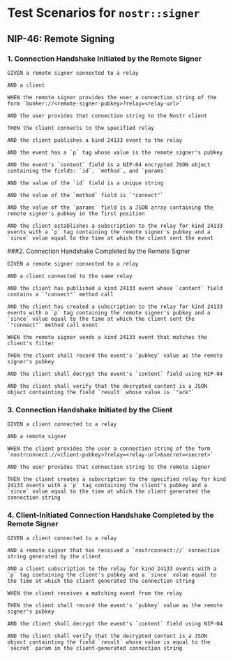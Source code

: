 # Test Scenarios for `nostr::signer`

## NIP-46: Remote Signing

### 1. Connection Handshake Initiated by the Remote Signer

    GIVEN a remote signer connected to a relay

    AND a client

    WHEN the remote signer provides the user a connection string of the form `bunker://<remote-signer-pubkey>?relay=<relay-url>`

    AND the user provides that connection string to the Nostr client

    THEN the client connects to the specified relay

    AND the client publishes a kind 24133 event to the relay

    AND the event has a `p` tag whose value is the remote signer's pubkey

    AND the event's `content` field is a NIP-04 encrypted JSON object containing the fields: `id`, `method`, and `params`

    AND the value of the `id` field is a unique string

    AND the value of the `method` field is `"connect"`

    AND the value of the `params` field is a JSON array containing the remote signer's pubkey in the first position

    AND the client establishes a subscription to the relay for kind 24133 events with a `p` tag containing the remote signer's pubkey and a `since` value equal to the time at which the client sent the event

###2. Connection Handshake Completed by the Remote Signer

    GIVEN a remote signer connected to a relay

    AND a client connected to the same relay

    AND the client has published a kind 24133 event whose `content` field contains a `"connect"` method call

    AND the client has created a subscription to the relay for kind 24133 events with a `p` tag containing the remote signer's pubkey and a `since` value equal to the time at which the client sent the `"connect"` method call event

    WHEN the remote signer sends a kind 24133 event that matches the client's filter

    THEN the client shall record the event's `pubkey` value as the remote signer's pubkey

    AND the client shall decrypt the event's `content` field using NIP-04

    AND the client shall verify that the decrypted content is a JSON object containting the field `result` whose value is `"ack"`

### 3. Connection Handshake Initiated by the Client

    GIVEN a client connected to a relay

    AND a remote signer

    WHEN the client provides the user a connection string of the form `nostrconnect://<client-pubkey>?relay=<relay-url>&secret=<secret>`

    AND the user provides that connection string to the remote signer

    THEN the client creates a subscription to the specified relay for kind 24133 events with a `p` tag containing the client's pubkey and a `since` value equal to the time at which the client generated the connection string

### 4. Client-Initiated Connection Handshake Completed by the Remote Signer

    GIVEN a client connected to a relay

    AND a remote signer that has received a `nostrconnect://` connection string generated by the client

    AND a client subscription to the relay for kind 24133 events with a `p` tag containing the client's pubkey and a `since` value equal to the time at which the client generated the connection string

    WHEN the client receives a matching event from the relay

    THEN the client shall record the event's `pubkey` value as the remote signer's pubkey

    AND the client shall decrypt the event's `content` field using NIP-04

    AND the client shall verify that the decrypted content is a JSON object containting the field `result` whose value is equal to the `secret` param in the client-generated connection string
